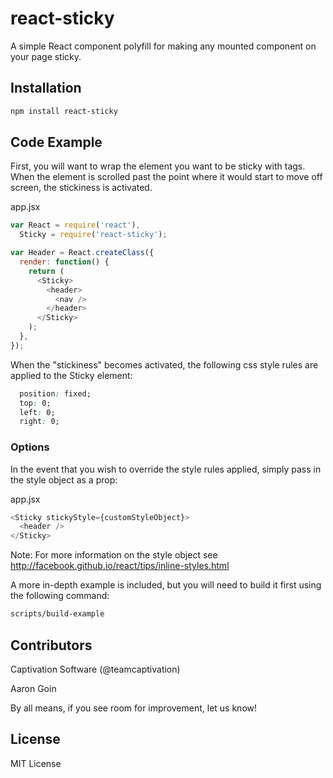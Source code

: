react-sticky
============

A simple React component polyfill for making any mounted component on your page sticky.

## Installation
```sh
npm install react-sticky
```

## Code Example

First, you will want to wrap the element you want to be sticky with <Sticky></Sticky> tags. When the element is scrolled past the point where it would start to move off screen, the stickiness is activated.

app.jsx
```js
var React = require('react'),
  Sticky = require('react-sticky');

var Header = React.createClass({
  render: function() {
    return (
      <Sticky>
        <header>
          <nav />
        </header>
      </Sticky>
    );
  },
});

```

When the "stickiness" becomes activated, the following css style rules are applied to the Sticky element:

```css
  position: fixed;
  top: 0;
  left: 0;
  right: 0;
```

### Options

In the event that you wish to override the style rules applied, simply pass in the style object as a prop:

app.jsx
```js
<Sticky stickyStyle={customStyleObject}>
  <header />
</Sticky>
```
Note:
For more information on the style object see <http://facebook.github.io/react/tips/inline-styles.html>

A more in-depth example is included, but you will need to build it first using the following command:
```sh
scripts/build-example
```

## Contributors

Captivation Software (@teamcaptivation)

Aaron Goin

By all means, if you see room for improvement, let us know!

## License

MIT License

